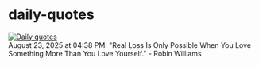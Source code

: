 # daily-quotes
[![Daily quotes](https://github.com/ceepu8/daily-quotes/actions/workflows/daily-quote.yml/badge.svg)](https://github.com/ceepu8/daily-quotes/actions/workflows/daily-quote.yml)<br/>
August 23, 2025 at 04:38 PM: "Real Loss Is Only Possible When You Love Something More Than You Love Yourself." - Robin Williams
